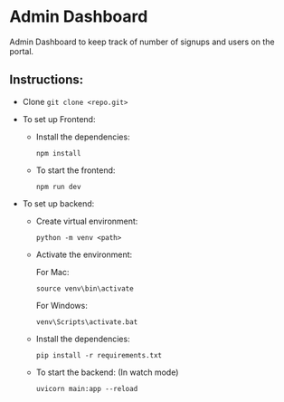 # Admin Dashboard

Admin Dashboard to keep track of number of signups and users on the portal.

## Instructions:


- Clone ```git clone <repo.git>```

- To set up Frontend:
   - Install the dependencies:
     ```
     npm install
     ```
   - To start the frontend:
     ```
     npm run dev
     ```
- To set up backend:
   - Create virtual environment:
     ```
     python -m venv <path>
     ```
   - Activate the environment:
     
     For Mac: 
     ```
     source venv\bin\activate
     ```
     For Windows:
     ```
     venv\Scripts\activate.bat
     ```
   - Install the dependencies:
     ```
     pip install -r requirements.txt
     ```
   - To start the backend: (In watch mode)
     ```
     uvicorn main:app --reload
     ```          
